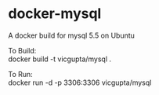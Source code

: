 docker-mysql
============

A docker build for mysql 5.5 on Ubuntu

To Build: <br>
docker build -t vicgupta/mysql .

To Run: <br>
docker run -d -p 3306:3306 vicgupta/mysql

